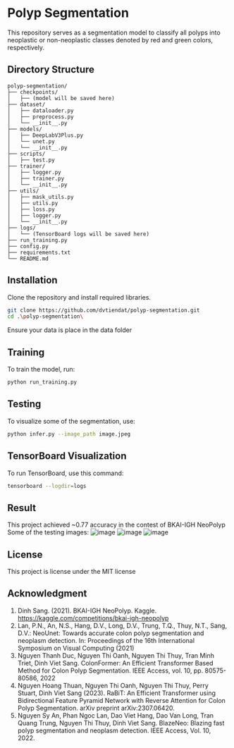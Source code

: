 # Polyp Segmentation 

This repository serves as a segmentation model to classify all polyps into neoplastic or non-neoplastic classes denoted by red and green colors, respectively.

## Directory Structure
```
polyp-segmentation/
├── checkpoints/
│   ├── (model will be saved here)
├── dataset/
│   ├── dataloader.py
│   ├── preprocess.py
│   └── __init__.py
├── models/
│   ├── DeepLabV3Plus.py
│   └── unet.py
│   └── __init__.py
├── scripts/
│   ├── test.py
├── trainer/
│   ├── logger.py
│   ├── trainer.py
│   └── __init__.py
├── utils/
│   ├── mask_utils.py
│   ├── utils.py
│   ├── loss.py
│   ├── logger.py
│   └── __init__.py
├── logs/
│   └── (TensorBoard logs will be saved here)
├── run_training.py
├── config.py
├── requirements.txt
└── README.md
```



## Installation
Clone the repository and install required libraries.
  ```sh
git clone https://github.com/dvtiendat/polyp-segmentation.git
cd .\polyp-segmentation\
  ```
Ensure your data is place in the data folder

## Training
To train the model, run:
  ```sh
python run_training.py
  ```
## Testing
To visualize some of the segmentation, use:
  ```sh
python infer.py --image_path image.jpeg
  ```
## TensorBoard Visualization
To run TensorBoard, use this command:
```sh
tensorboard --logdir=logs
```
## Result
This project achieved ~0.77 accuracy in the contest of BKAI-IGH NeoPolyp
Some of the testing images:
![image](https://github.com/dvtiendat/polyp-segmentation/assets/111187020/46c6438e-470a-483c-b46d-49666609eeef)
![image](https://github.com/dvtiendat/polyp-segmentation/assets/111187020/5a121fd4-58d8-497d-8b51-4114a937f68a)
![image](https://github.com/dvtiendat/polyp-segmentation/assets/111187020/3e199c4a-2367-4e4d-8b1b-b2ef6a864d70)

## License
This project is license under the MIT license
## Acknowledgment
1. Dinh Sang. (2021). BKAI-IGH NeoPolyp. Kaggle. https://kaggle.com/competitions/bkai-igh-neopolyp
2. Lan, P.N., An, N.S., Hang, D.V., Long, D.V., Trung, T.Q., Thuy, N.T., Sang, D.V.: NeoUnet: Towards accurate colon polyp segmentation and neoplasm detection. In: Proceedings of the 16th International Symposium on Visual Computing (2021)
3. Nguyen Thanh Duc, Nguyen Thi Oanh, Nguyen Thi Thuy, Tran Minh Triet, Dinh Viet Sang. ColonFormer: An Efficient Transformer Based Method for Colon Polyp Segmentation. IEEE Access, vol. 10, pp. 80575-80586, 2022
4. Nguyen Hoang Thuan, Nguyen Thi Oanh, Nguyen Thi Thuy, Perry Stuart, Dinh Viet Sang (2023). RaBiT: An Efficient Transformer using Bidirectional Feature Pyramid Network with Reverse Attention for Colon Polyp Segmentation. arXiv preprint arXiv:2307.06420.
5. Nguyen Sy An, Phan Ngoc Lan, Dao Viet Hang, Dao Van Long, Tran Quang Trung, Nguyen Thi Thuy, Dinh Viet Sang. BlazeNeo: Blazing fast polyp segmentation and neoplasm detection. IEEE Access, Vol. 10, 2022.
